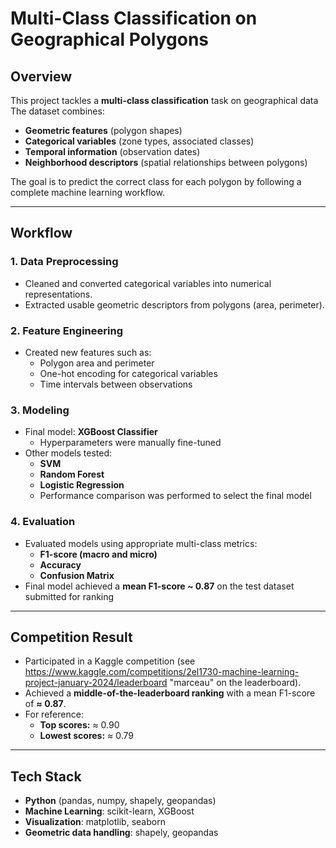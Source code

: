 # Multi-Class Classification on Geographical Polygons

## Overview

This project tackles a **multi-class classification** task on geographical data
The dataset combines:
- **Geometric features** (polygon shapes)
- **Categorical variables** (zone types, associated classes)
- **Temporal information** (observation dates)
- **Neighborhood descriptors** (spatial relationships between polygons)

The goal is to predict the correct class for each polygon by following a complete machine learning workflow.

------------------------------------------------------------------------

## Workflow

### 1. **Data Preprocessing**

-   Cleaned and converted categorical variables into numerical representations.
-   Extracted usable geometric descriptors from polygons (area, perimeter).

### 2. **Feature Engineering**

-   Created new features such as:
    -   Polygon area and perimeter
    -   One-hot encoding for categorical variables
    -   Time intervals between observations

### 3. **Modeling**

-   Final model: **XGBoost Classifier**
    -   Hyperparameters were manually fine-tuned
-   Other models tested:
    -   **SVM**
    -   **Random Forest**
    -   **Logistic Regression**
    -   Performance comparison was performed to select the final model

### 4. **Evaluation**

-   Evaluated models using appropriate multi-class metrics:
    -   **F1-score (macro and micro)**
    -   **Accuracy**
    -   **Confusion Matrix**
-   Final model achieved a **mean F1-score ~ 0.87** on the test dataset submitted for ranking

------------------------------------------------------------------------

## Competition Result

-   Participated in a Kaggle competition (see https://www.kaggle.com/competitions/2el1730-machine-learning-project-january-2024/leaderboard "marceau" on the leaderboard).
-   Achieved a **middle-of-the-leaderboard ranking** with a mean
    F1-score of **≈ 0.87**.
-   For reference:
    -   **Top scores:** ≈ 0.90
    -   **Lowest scores:** ≈ 0.79

------------------------------------------------------------------------

## Tech Stack

-   **Python** (pandas, numpy, shapely, geopandas)
-   **Machine Learning**: scikit-learn, XGBoost
-   **Visualization**: matplotlib, seaborn
-   **Geometric data handling**: shapely, geopandas
